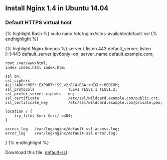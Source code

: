 ## Install Nginx 1.4 in Ubuntu 14.04

### Default HTTPS virtual host

{% highlight Bash %}
sudo nano /etc/nginx/sites-available/default-ssl
{% endhighlight %}

{% highlight Nginx linenos %}
server {
    listen 443 default_server;
    listen [::]:443 default_server ipv6only=on;
    server_name default.example.com;

    root /var/www/html;
    index index.html index.htm;

    ssl on;
    ssl_ciphers                 ALL:!ADH:!MD5:!EXPORT:!SSLv2:RC4+RSA:+HIGH:+MEDIUM;
    ssl_protocols               TLSv1 TLSv1.1 TLSv1.2;
    ssl_prefer_server_ciphers   on;
    ssl_certificate             /etc/ssl/wildcard.example.com/public.crt;
    ssl_certificate_key         /etc/ssl/wildcard.example.com/private.pem;

    location / {
        try_files $uri $uri/ =404;
    }

    access_log   /var/log/nginx/default-ssl.access.log;
    error_log    /var/log/nginx/default-ssl.error.log;
}
{% endhighlight %}

Download this file: [default-ssl](files/nginx/default-ssl)
